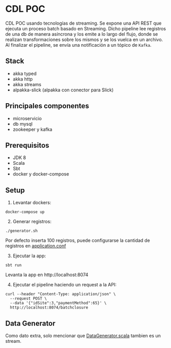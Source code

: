 # CDL POC
CDL POC usando tecnologías de streaming. Se expone una API REST que ejecuta un proceso batch basado en Streaming. Dicho pipeline lee registros de una db de manera asíncrona y los emite a lo largo del flujo, donde se realizan transformaciones sobre los mismos y se los vuelca en un archivo. Al finalizar el pipeline, se envía una notificación a un tópico de `Kafka`.

## Stack

* akka typed
* akka http
* akka streams
* alpakka-slick (alpakka con conector para Slick)

## Principales componentes
* microservicio
* db mysql
* zookeeper y kafka

## Prerequisitos

* JDK 8
* Scala
* Sbt
* docker y docker-compose

## Setup

1. Levantar dockers:
```
docker-compose up
```
2. Generar registros:
```
./generator.sh
```
Por defecto inserta 100 registros, puede configurarse la cantidad de registros en [application.conf](src/main/resources/application.conf)

3. Ejecutar la app:
```
sbt run
```
Levanta la app en http://localhost:8074

4. Ejecutar el pipeline haciendo un request a la API:
```
curl --header "Content-Type: application/json" \
  --request POST \
  --data '{"idSite":3,"paymentMethod":65}' \
  http://localhost:8074/batchclosure
```
## Data Generator

Como dato extra, solo mencionar que [DataGenerator.scala](src/main/scala/com/closure/infrastructure/generator/DataGenerator.scala) tambien es un stream.